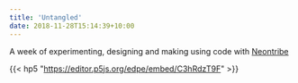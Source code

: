 ```yaml
---
title: 'Untangled'
date: 2018-11-28T15:14:39+10:00
---
```


A week of experimenting, designing and making using code with <a href="https://www.neontribe.co.uk/" target="_blank">Neontribe</a>


{{< hp5 "https://editor.p5js.org/edpe/embed/C3hRdzT9F" >}}
